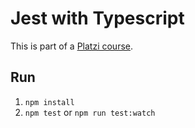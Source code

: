 # Jest with Typescript
This is part of a [Platzi course](https://platzi.com/clases/1788-jest/25130-watch-y-coverage/). 

## Run 
1. `npm install`
2. `npm test` or `npm run test:watch`
